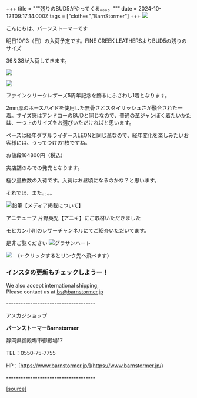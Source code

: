 +++
title = """残りのBUD5がやってくる。。。。"""
date = 2024-10-12T09:17:14.000Z
tags = ["clothes","BarnStormer"]
+++
[![](https://stat.ameba.jp/user_images/20231023/16/barnstormer-go/b2/03/p/o0420015015354743273.png)](https://ameblo.jp/barnstormer-go/entry-12825670498.html)

こんにちは、バーンストーマーです

明日10/13（日）の入荷予定です。FINE CREEK LEATHERSよりBUD5の残りのサイズ

36＆38が入荷してきます。

[![](https://stat.ameba.jp/user_images/20241012/17/barnstormer-go/2f/30/j/o0606070015496963900.jpg)](https://stat.ameba.jp/user_images/20241012/17/barnstormer-go/2f/30/j/o0606070015496963900.jpg)

[![](https://stat.ameba.jp/user_images/20241012/17/barnstormer-go/cd/ac/j/o0641070015496963901.jpg)](https://stat.ameba.jp/user_images/20241012/17/barnstormer-go/cd/ac/j/o0641070015496963901.jpg)

ファインクリークレザーズ5周年記念を飾るにふさわし1着となります。

2mm厚のホースハイドを使用した無骨さとスタイリッシュさが融合された一着。サイズ感はアンドコーのBUDと同じなので、普通の革ジャンぽく着たいかたは、一つ上のサイズをお選びいただければと思います。

ベースは経年ダブルライダースLEONと同じ革なので、経年変化を楽しみたいお客様には、うってつけの1枚ですね。

お値段184800円（税込）

実店舗のみでの発売となります。

極少量枚数の入荷です。入荷はお昼頃になるのかな？と思います。

それでは、また。。。。

![鉛筆](https://stat100.ameba.jp/blog/ucs/img/char/char3/519.png)【メディア掲載について】

アニチューブ 片野英児【アニキ】にご取材いただきました

モヒカン小川のレザーチャンネルにてご紹介いただいてます。

是非ご覧ください ![グラサンハート](https://stat100.ameba.jp/blog/ucs/img/char/char3/148.png)

[![](https://stat.ameba.jp/user_images/20230412/16/barnstormer-go/6a/23/p/o0108010815269242493.png)](https://www.instagram.com/barnstormer_daily/)　（←クリックするとリンク先へ飛べます）

### インスタの更新もチェックしようー！

We also accept international shipping,  
Please contact us at bs@barnstormer.jp

**\-------------------------------------**

アメカジショップ

**バーンストーマーBarnstormer**

静岡県御殿場市御殿場17

TEL：0550-75-7755

HP：[https://www.barnstormer.jp/](https://www.barnstormer.jp/)

**\-------------------------------------**

[[source]](https://ameblo.jp/barnstormer-go/entry-12870988975.html)
